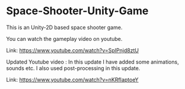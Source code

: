 # Space-Shooter-Unity-Game
This is an Unity-2D based space shooter game.

You can watch the gameplay video on youtube.

Link: https://www.youtube.com/watch?v=SpIPnjd8ztU

Updated Youtube video : In this update I have added some animations, sounds etc. I  also used post-processing in this update.

Link: https://www.youtube.com/watch?v=nKRfIaptoeY
